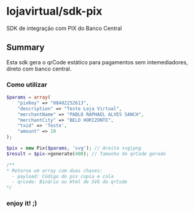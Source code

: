 # lojavirtual/sdk-pix

SDK de integração com PIX do Banco Central

## Summary

Esta sdk gera o qrCode estático para pagamentos sem intemediadores, direto com banco central.


### Como utilizar

```php
$params = array(
    "pixKey" => "08402252613",
    "description" => "Teste Loja Virtual",
    "merchantName" => "PABLO RAPHAEL ALVES SANCH",
    "merchantCity" => "BELO HORIZONTE",
    "txid" => 'Teste',
    "amount" => 10
);

$pix = new Pix($params, 'svg'); // Aceita svg|png
$result = $pix->generate(400); // Tamanho do qrCode gerado

/**
* Retorna um array com duas chaves: 
  - payload: Código do pix copia e cola
  - qrcode: Binário ou Html de SVG do qrCode 
*/
```

### enjoy it! ;)
